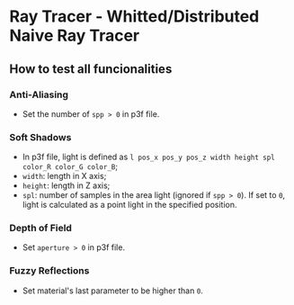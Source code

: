 # Ray Tracer - Whitted/Distributed Naive Ray Tracer 

## How to test all funcionalities

### Anti-Aliasing

- Set the number of `spp > 0` in p3f file.

### Soft Shadows

- In p3f file, light is defined as `l pos_x pos_y pos_z width height spl color_R color_G color_B`;
- `width`: length in X axis;
- `height`: length in Z axis;
- `spl`: number of samples in the area light (ignored if `spp > 0`). If set to `0`, light is calculated as a point light in the specified position.

### Depth of Field

- Set `aperture > 0` in p3f file.

### Fuzzy Reflections

- Set material's last parameter to be higher than `0`.
